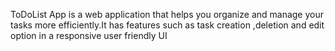 ToDoList App is a web application that
helps you organize and manage your tasks
more efficiently.It has features such as task
creation ,deletion and edit option in a responsive user friendly UI
